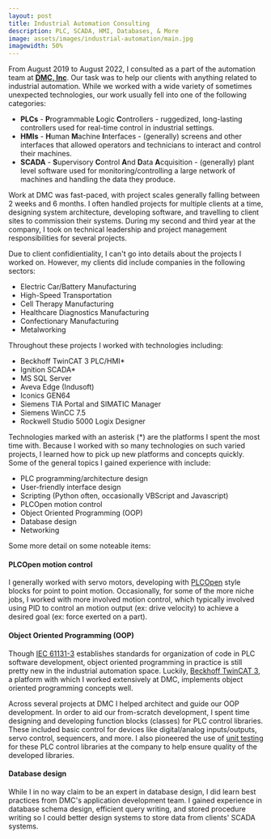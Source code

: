 ```yaml
---
layout: post
title: Industrial Automation Consulting
description: PLC, SCADA, HMI, Databases, & More
image: assets/images/industrial-automation/main.jpg
imagewidth: 50%
---
```


From August 2019 to August 2022, I consulted as a part of the automation team at **[DMC, Inc](https://www.dmcinfo.com/)**. Our task was to help our clients with anything related to industrial automation. While we worked with a wide variety of sometimes unexpected technologies, our work usually fell into one of the following categories:

- **PLCs** - **P**rogrammable **L**ogic **C**ontrollers - ruggedized, long-lasting controllers used for real-time control in industrial settings.
- **HMIs** - **H**uman **M**achine **I**nterfaces - (generally) screens and other interfaces that allowed operators and technicians to interact and control their machines.
- **SCADA** - **S**upervisory **C**ontrol **A**nd **D**ata **A**cquisition - (generally) plant level software used for monitoring/controlling a large network of machines and handling the data they produce.

Work at DMC was fast-paced, with project scales generally falling between 2 weeks and 6 months. I often handled projects for multiple clients at a time, designing system architecture, developing software, and travelling to client sites to commission their systems. During my second and third year at the company, I took on technical leadership and project management responsibilities for several projects.


Due to client confidientiality, I can't go into details about the projects I worked on. However, my clients did include companies in the following sectors:
- Electric Car/Battery Manufacturing
- High-Speed Transportation
- Cell Therapy Manufacturing
- Healthcare Diagnostics Manufacturing
- Confectionary Manufacturing
- Metalworking

Throughout these projects I worked with technologies including:
- Beckhoff TwinCAT 3 PLC/HMI*
- Ignition SCADA*
- MS SQL Server
- Aveva Edge (Indusoft)
- Iconics GEN64
- Siemens TIA Portal and SIMATIC Manager
- Siemens WinCC 7.5
- Rockwell Studio 5000 Logix Designer

Technologies marked with an asterisk (*) are the platforms I spent the most time with. Because I worked with so many technologies on such varied projects, I learned how to pick up new platforms and concepts quickly. Some of the general topics I gained experience with include:

- PLC programming/architecture design
- User-friendly interface design
- Scripting (Python often, occasionally VBScript and Javascript)
- PLCOpen motion control
- Object Oriented Programming (OOP)
- Database design
- Networking

Some more detail on some noteable items:

#### PLCOpen motion control

I generally worked with servo motors, developing with [PLCOpen](https://plcopen.org/technical-activities/motion-control) style blocks for point to point motion. Occasionally, for some of the more niche jobs, I worked with more involved motion control, which typically involved using PID to control an motion output (ex: drive velocity) to achieve a desired goal (ex: force exerted on a part).

#### Object Oriented Programming (OOP)

Though [IEC 61131-3](https://en.wikipedia.org/wiki/IEC_61131-3) establishes standards for organization of code in PLC software development, object oriented programming in practice is still pretty new in the industrial automation space. Luckily, [Beckhoff TwinCAT 3](https://www.beckhoff.com/en-us/products/automation/twincat/), a platform with which I worked extensively at DMC, implements object oriented programming concepts well.

Across several projects at DMC I helped architect and guide our OOP development. In order to aid our from-scratch development, I spent time designing and developing function blocks (classes) for PLC control libraries. These included basic control for devices like digital/analog inputs/outputs, servo control, sequencers, and more. I also pioneered the use of [unit testing](https://tcunit.org/) for these PLC control libraries at the company to help ensure quality of the developed libraries.

#### Database design

While I in no way claim to be an expert in database design, I did learn best practices from DMC's application development team. I gained experience in database schema design, efficient query writing, and stored procedure writing so I could better design systems to store data from clients' SCADA systems.